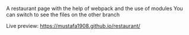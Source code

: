 A restaurant page with the help of webpack and the use of modules 
You can switch to see the files on the other branch


Live preview: https://mustafa1908.github.io/restaurant/
